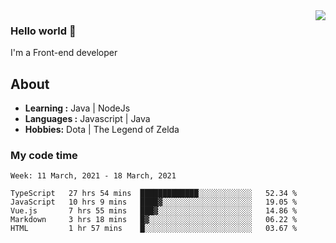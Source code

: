 <img align='right' src="https://github-readme-stats.vercel.app/api?username=jumodada&show_icons=true&theme=vue">

### Hello world 👋

I'm a Front-end developer 
    
## About
-  **Learning :** Java | NodeJs
-  **Languages :** Javascript | Java
-  **Hobbies:** Dota | The Legend of Zelda

### My code time

<!--START_SECTION:waka-->
```text
Week: 11 March, 2021 - 18 March, 2021

TypeScript   27 hrs 54 mins  █████████████░░░░░░░░░░░░   52.34 % 
JavaScript   10 hrs 9 mins   ████▓░░░░░░░░░░░░░░░░░░░░   19.05 % 
Vue.js       7 hrs 55 mins   ███▓░░░░░░░░░░░░░░░░░░░░░   14.86 % 
Markdown     3 hrs 18 mins   █▓░░░░░░░░░░░░░░░░░░░░░░░   06.22 % 
HTML         1 hr 57 mins    █░░░░░░░░░░░░░░░░░░░░░░░░   03.67 % 
```
<!--END_SECTION:waka-->
